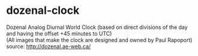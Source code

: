 # dozenal-clock
Dozenal Analog Diurnal World Clock (based on direct divisions of the day and having the offset +45 minutes to UTC)  
(All images that make the clock are designed and owned by Paul Rapoport) source: http://dozenal.ae-web.ca/
